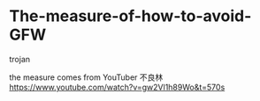 # The-measure-of-how-to-avoid-GFW
trojan 

the measure comes from YouTuber 不良林
https://www.youtube.com/watch?v=gw2Vl1h89Wo&t=570s
